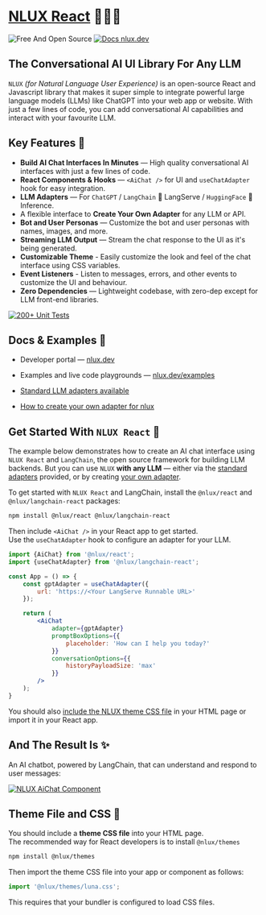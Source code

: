 # [NLUX React](https://nlux.dev) 🌲✨💬

![Free And Open Source](https://img.shields.io/badge/Free%20%26%20Open%20Source-1ccb61)
[![Docs nlux.dev](https://img.shields.io/badge/Docs_Website-nlux.dev-fa896b)](https://nlux.dev)

## The Conversational AI UI Library For Any LLM

`NLUX` _(for Natural Language User Experience)_ is an open-source React and Javascript library that makes it super
simple
to
integrate powerful large language models (LLMs) like ChatGPT into your web app or website. With just a few lines
of code, you can add conversational AI capabilities and interact with your favourite LLM.

## Key Features 🌟

* **Build AI Chat Interfaces In Minutes** ― High quality conversational AI interfaces with just a few lines of code.
* **React Components & Hooks** ― `<AiChat />` for UI and `useChatAdapter` hook for easy integration.
* **LLM Adapters** ― For `ChatGPT` / `LangChain` 🦜 LangServe / `HuggingFace` 🤗 Inference.
* A flexible interface to **Create Your Own Adapter** for any LLM or API.
* **Bot and User Personas** ― Customize the bot and user personas with names, images, and more.
* **Streaming LLM Output** ― Stream the chat response to the UI as it's being generated.
* **Customizable Theme** - Easily customize the look and feel of the chat interface using CSS variables.
* **Event Listeners** - Listen to messages, errors, and other events to customize the UI and behaviour.
* **Zero Dependencies** ― Lightweight codebase, with zero-dep except for LLM front-end libraries.

[![200+ Unit Tests](https://github.com/nluxai/nlux/actions/workflows/run-all-tests.yml/badge.svg)](https://github.com/nluxai/nlux/actions/workflows/run-all-tests.yml)

## Docs & Examples 📖

* Developer portal ― [nlux.dev](https://nlux.dev/)
* Examples and live code playgrounds ― [nlux.dev/examples](https://nlux.dev/examples)


* [Standard LLM adapters available](https://nlux.dev/learn/adapters)
* [How to create your own adapter for nlux](https://nlux.dev/learn/adapters/custom-adapters/create-custom-adapter)

## Get Started With `NLUX React` 🚀

The example below demonstrates how to create an AI chat interface using `NLUX React` and `LangChain`, the open source
framework for building LLM backends. But you can use `NLUX` **with any LLM** ― either
via the [standard adapters](https://nlux.dev/learn/adapters) provided, or
by creating [your own adapter](https://nlux.dev/learn/adapters/custom-adapters/create-custom-adapter).

To get started with `NLUX React` and LangChain, install the `@nlux/react` and `@nlux/langchain-react` packages:

```sh
npm install @nlux/react @nlux/langchain-react
```

Then include `<AiChat />` in your React app to get started.<br />
Use the `useChatAdapter` hook to configure an adapter for your LLM.

```jsx
import {AiChat} from '@nlux/react';
import {useChatAdapter} from '@nlux/langchain-react';

const App = () => {
    const gptAdapter = useChatAdapter({
        url: 'https://<Your LangServe Runnable URL>'
    });

    return (
        <AiChat
            adapter={gptAdapter}
            promptBoxOptions={{
                placeholder: 'How can I help you today?'
            }}
            conversationOptions={{
                historyPayloadSize: 'max'
            }}
        />
    );
}
```

You should also [include the NLUX theme CSS file](#theme-file-and-css-) in your HTML page
or import it in your React app.

## And The Result Is ✨

An AI chatbot, powered by LangChain, that can understand and respond to user messages:

[![NLUX AiChat Component](https://nlux.dev/images/demos/chat-convo-demo-fin-advisor.gif)](https://nlux.dev)

## Theme File and CSS 🎨

You should include a **theme CSS file** into your HTML page.<br />
The recommended way for React developers is to install `@nlux/themes`

```sh
npm install @nlux/themes
```

Then import the theme CSS file into your app or component as follows:

```jsx
import '@nlux/themes/luna.css';
```

This requires that your bundler is configured to load CSS files.